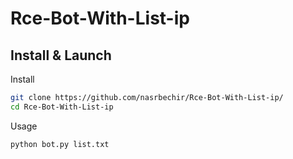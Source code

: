 # Rce-Bot-With-List-ip
## Install & Launch

Install
```bash
git clone https://github.com/nasrbechir/Rce-Bot-With-List-ip/
cd Rce-Bot-With-List-ip
```

Usage
```bash
python bot.py list.txt
```
